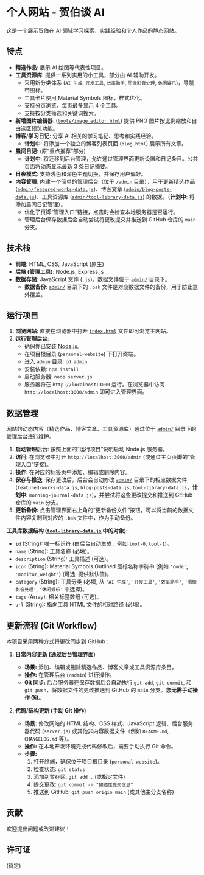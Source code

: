 # 个人网站 - 贺伯谈 AI

这是一个展示贺伯在 AI 领域学习探索、实践经验和个人作品的静态网站。

## 特点

*   **精选作品**: 展示 AI 绘图等代表性项目。
*   **工具资源库**: 提供一系列实用的小工具，部分由 AI 辅助开发。
    *   采用新分类体系 (`AI 生成`, `开发工具`, `效率助手`, `图像影音处理`, `休闲娱乐`)，导航带图标。
    *   工具卡片使用 Material Symbols 图标，样式优化。
    *   支持分页浏览，每页最多显示 4 个工具。
    *   支持按分类筛选和关键词搜索。
*   **新增图片编辑器**: ([`tools/image_editor.html`](personal-website/tools/image_editor.html:0)) 提供 PNG 图片按比例缩放和自由选区预览功能。
*   **博客/学习日记**: 分享 AI 相关的学习笔记、思考和实践经验。
    *   **计划中**: 将添加一个独立的博客列表页面 (`blog.html`) 展示所有文章。
*   **晨间日记**: (原“重点推荐”部分)
    *   **计划中**: 将迁移到后台管理，允许通过管理界面更新设置和日记条目。公共页面将动态显示最新 3 条日记摘要。
*   **日夜模式**: 支持浅色和深色主题切换，并保存用户偏好。
*   **内容管理**: 内建一个简单的管理后台（位于 `/admin` 目录），用于更新精选作品 ([`admin/featured-works-data.js`](personal-website/admin/featured-works-data.js:1))、博客文章 ([`admin/blog-posts-data.js`](personal-website/admin/blog-posts-data.js:1))、工具资源库 ([`admin/tool-library-data.js`](personal-website/admin/tool-library-data.js:1)) 的数据。（**计划中**: 将添加晨间日记管理）。
    *   优化了页脚“管理入口”链接，点击时会检查本地服务器是否运行。
    *   管理后台保存数据后会自动尝试将更改提交并推送到 GitHub 仓库的 `main` 分支。

## 技术栈

*   **前端**: HTML, CSS, JavaScript (原生)
*   **后端 (管理工具)**: Node.js, Express.js
*   **数据存储**: JavaScript 文件 (`.js`)。数据文件位于 [`admin/`](personal-website/admin/) 目录下。
    *   **数据备份**: [`admin/`](personal-website/admin/) 目录下的 `.bak` 文件是对应数据文件的备份，用于防止意外覆盖。

## 运行项目

1.  **浏览网站**: 直接在浏览器中打开 [`index.html`](personal-website/index.html:1) 文件即可浏览主网站。
2.  **运行管理后台**:
    *   确保你已安装 [Node.js](https://nodejs.org/)。
    *   在项目根目录 (`personal-website`) 下打开终端。
    *   进入 `admin` 目录: `cd admin`
    *   安装依赖: `npm install`
    *   启动服务器: `node server.js`
    *   服务器将在 `http://localhost:3000` 运行。在浏览器中访问 `http://localhost:3000/admin` 即可进入管理界面。

## 数据管理

网站的动态内容（精选作品、博客文章、工具资源库）通过位于 [`admin/`](personal-website/admin/) 目录下的管理后台进行维护。

1.  **启动管理后台**: 按照上面的“运行项目”说明启动 Node.js 服务器。
2.  **访问**: 在浏览器中打开 `http://localhost:3000/admin` (或通过主页页脚的“管理入口”链接)。
3.  **操作**: 在对应的标签页中添加、编辑或删除内容。
4.  **保存与推送**: 保存更改后，后台会自动修改 [`admin/`](personal-website/admin/) 目录下的相应数据文件 (`featured-works-data.js`, `blog-posts-data.js`, `tool-library-data.js`，**计划中**: `morning-journal-data.js`)，并尝试将这些更改提交和推送到 GitHub 仓库的 `main` 分支。
5.  **更新备份**: 点击管理界面右上角的“更新备份文件”按钮，可以将当前的数据文件内容复制到对应的 `.bak` 文件中，作为手动备份。

**工具库数据结构 ([`tool-library-data.js`](personal-website/admin/tool-library-data.js:1) 中的对象):**

*   `id` (String): 唯一标识符 (由后台自动生成，例如 `tool-0`, `tool-1`)。
*   `name` (String): 工具名称 (必填)。
*   `description` (String): 工具描述 (可选)。
*   `icon` (String): Material Symbols Outlined 图标名称字符串 (例如 `'code'`, `'monitor_weight'`) (可选, 提供默认值)。
*   `category` (String): 工具分类 (必填, 从 `'AI 生成'`, `'开发工具'`, `'效率助手'`, `'图像影音处理'`, `'休闲娱乐'` 中选择)。
*   `tags` (Array<String>): 相关标签数组 (可选)。
*   `url` (String): 指向工具 HTML 文件的相对路径 (必填)。

## 更新流程 (Git Workflow)

本项目采用两种方式将更改同步到 GitHub：

1.  **日常内容更新 (通过后台管理界面)**
    *   **场景:** 添加、编辑或删除精选作品、博客文章或工具资源库条目。
    *   **操作:** 在管理后台 (`/admin`) 进行操作。
    *   **Git 同步:** 后台服务器在保存数据后会自动执行 `git add`, `git commit`, 和 `git push`，将数据文件的更改推送到 GitHub 的 `main` 分支。**您无需手动操作 Git。**

2.  **代码/结构更新 (手动 Git 操作)**
    *   **场景:** 修改网站的 HTML 结构、CSS 样式、JavaScript 逻辑、后台服务器代码 (`server.js`) 或其他非内容数据文件（例如 `README.md`, `CHANGELOG.md` 等）。
    *   **操作:** 在本地开发环境完成代码修改后，需要手动执行 Git 命令。
    *   **步骤:**
        1.  打开终端，确保位于项目根目录 (`personal-website`)。
        2.  检查状态: `git status`
        3.  添加到暂存区: `git add .` (或指定文件)
        4.  提交更改: `git commit -m "描述性提交信息"`
        5.  推送到 GitHub: `git push origin main` (或其他主分支名称)

## 贡献

欢迎提出问题或改进建议！

## 许可证

(待定)